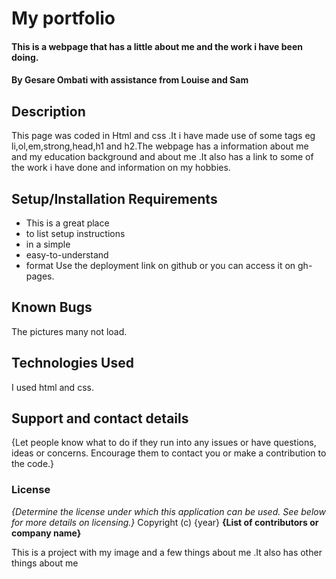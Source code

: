# My portfolio
#### This is a webpage that has a little about me and the work i have been doing. 
#### By Gesare Ombati with assistance from Louise and Sam
## Description
This page was coded in Html and css .It i have made use of some tags eg li,ol,em,strong,head,h1 and h2.The webpage has a information about me and my education background and about me .It also has a link to some of the work i have done and information on my hobbies.
## Setup/Installation Requirements
* This is a great place
* to list setup instructions
* in a simple
* easy-to-understand
* format
Use the deployment link on github or you can access it on gh-pages.
## Known Bugs
The pictures many not  load.
## Technologies Used
I used html and css.
## Support and contact details
{Let people know what to do if they run into any issues or have questions, ideas or concerns.  Encourage them to contact you or make a contribution to the code.}
### License
*{Determine the license under which this application can be used.  See below for more details on licensing.}*
Copyright (c) {year} **{List of contributors or company name}**
  
This is a project with my image and a few things about me .It also has other things about me
